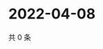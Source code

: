 # 2022-04-08

共 0 条

<!-- BEGIN WEIBO -->
<!-- 最后更新时间 Fri Apr 08 2022 10:59:43 GMT+0800 (China Standard Time) -->

<!-- END WEIBO -->
